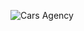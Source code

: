 ![Cars Agency](https://github.com/Daosre/Cars_Agency/assets/161069654/3d906d6b-0724-4c76-9dcf-a9c9e09d4d94)
